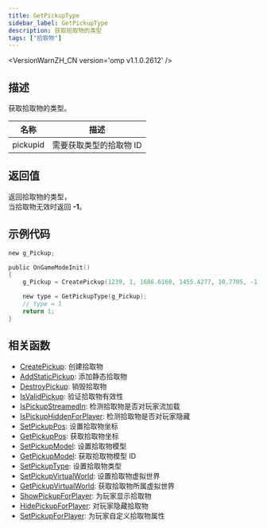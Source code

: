 ```yaml
---
title: GetPickupType
sidebar_label: GetPickupType
description: 获取拾取物的类型
tags: ["拾取物"]
---
```


<VersionWarnZH_CN version='omp v1.1.0.2612' />

## 描述

获取拾取物的类型。

| 名称     | 描述                    |
| -------- | ----------------------- |
| pickupid | 需要获取类型的拾取物 ID |

## 返回值

返回拾取物的类型，  
当拾取物无效时返回 **-1**。

## 示例代码

```c
new g_Pickup;

public OnGameModeInit()
{
    g_Pickup = CreatePickup(1239, 1, 1686.6160, 1455.4277, 10.7705, -1);

    new type = GetPickupType(g_Pickup);
    // type = 1
    return 1;
}
```

## 相关函数

- [CreatePickup](CreatePickup): 创建拾取物
- [AddStaticPickup](AddStaticPickup): 添加静态拾取物
- [DestroyPickup](DestroyPickup): 销毁拾取物
- [IsValidPickup](IsValidPickup): 验证拾取物有效性
- [IsPickupStreamedIn](IsPickupStreamedIn): 检测拾取物是否对玩家流加载
- [IsPickupHiddenForPlayer](IsPickupHiddenForPlayer): 检测拾取物是否对玩家隐藏
- [SetPickupPos](SetPickupPos): 设置拾取物坐标
- [GetPickupPos](GetPickupPos): 获取拾取物坐标
- [SetPickupModel](SetPickupModel): 设置拾取物模型
- [GetPickupModel](GetPickupModel): 获取拾取物模型 ID
- [SetPickupType](SetPickupType): 设置拾取物类型
- [SetPickupVirtualWorld](SetPickupVirtualWorld): 设置拾取物虚拟世界
- [GetPickupVirtualWorld](GetPickupVirtualWorld): 获取拾取物所属虚拟世界
- [ShowPickupForPlayer](ShowPickupForPlayer): 为玩家显示拾取物
- [HidePickupForPlayer](HidePickupForPlayer): 对玩家隐藏拾取物
- [SetPickupForPlayer](SetPickupForPlayer): 为玩家自定义拾取物属性
